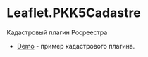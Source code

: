 Leaflet.PKK5Cadastre
====================

Кадастровый плагин Росреестра
  * [Demo](http://scanex.github.io/Leaflet.PKK5Cadastre/штвуч.html) - пример кадастрового плагина.
